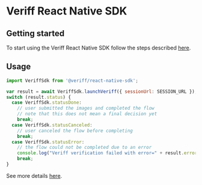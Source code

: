 # Veriff React Native SDK

## Getting started

To start using the Veriff React Native SDK follow the steps described
[here](https://developers.veriff.com/#react-native-sdk-integration).

## Usage

```javascript
import VeriffSdk from '@veriff/react-native-sdk';

var result = await VeriffSdk.launchVeriff({ sessionUrl: SESSION_URL });
switch (result.status) {
  case VeriffSdk.statusDone:
    // user submitted the images and completed the flow
    // note that this does not mean a final decision yet
    break;
  case VeriffSdk.statusCanceled:
    // user canceled the flow before completing
    break;
  case VeriffSdk.statusError:
    // the flow could not be completed due to an error
    console.log("Veriff verification failed with error=" + result.error);
    break;
} 
```

See more details [here](https://developers.veriff.com/#using-the-veriff-react-native-sdk).
